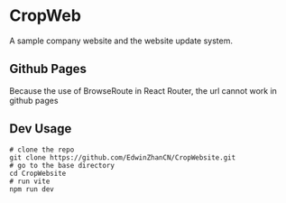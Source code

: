 # CropWeb
A sample company website and the website update system.

## Github Pages
Because the use of BrowseRoute in React Router, the url cannot work in github pages

## Dev Usage
```shell
# clone the repo
git clone https://github.com/EdwinZhanCN/CropWebsite.git
# go to the base directory
cd CropWebsite
# run vite
npm run dev
```
